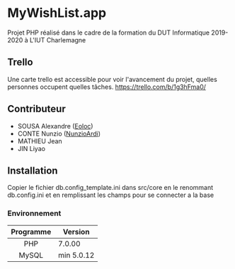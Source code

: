 # MyWishList.app

Projet PHP réalisé dans le cadre de la formation du DUT Informatique 2019-2020 à L'IUT Charlemagne


## Trello

Une carte trello est accessible pour voir l'avancement du projet, quelles personnes occupent quelles tâches.
https://trello.com/b/1g3hFma0/


## Contributeur

- SOUSA Alexandre ([Eoloc](https://github.com/Eoloc/MyWishList.app/commits?author=Eoloc))
- CONTE Nunzio ([NunzioArdi](https://github.com/Eoloc/MyWishList.app/commits?author=NunzioArdi))
- MATHIEU Jean
- JIN Liyao

## Installation

Copier le fichier db.config_template.ini dans src/core en le renommant db.config.ini et en remplissant les champs
pour se connecter a la base 

### Environnement

| Programme | Version |
| :----: | --- |
| PHP | 7.0.00 |
| MySQL | min 5.0.12 |
